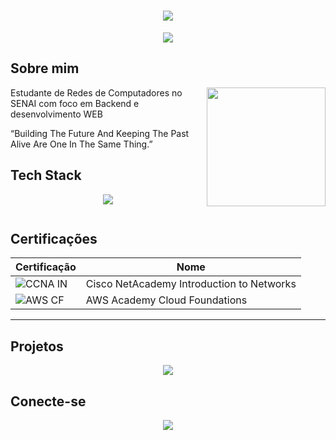 <h1 align="center">
<img src="https://capsule-render.vercel.app/api?type=waving&height=300&color=808080&text=Guilherme%20Machado&section=header&reversal=false&fontColor=FFFFFF&fontAlignY=50">
</h1>

<p align="center">
 <img src="https://readme-typing-svg.herokuapp.com?font=Fira+Code&pause=1000&color=808080&center=true&width=435&lines=In+Progress">
</p>

## Sobre mim

<img align="right" height="190" src="https://i.pinimg.com/originals/70/82/63/70826360a72047abc1ff324e7df77b65.gif">

Estudante de Redes de Computadores no SENAI com foco em Backend e desenvolvimento WEB



“Building The Future And Keeping The Past Alive Are One In The Same Thing.”



## Tech Stack

<p align="center">
  <img src="https://skillicons.dev/icons?i=aws,azure,grafana,windows,linux,nginx,powershell">

</p>

<p align="center">
<img srv="">

</p>


## Certificações

| Certificação | Nome |
| --- | --- |
| ![CCNA IN](https://img.shields.io/badge/CISCO_Introduction_To_Networks-t?logo=cisco&labelColor=black&color=grey) | Cisco NetAcademy Introduction to Networks |
| ![AWS CF](https://img.shields.io/badge/_-AWS_Academy_Cloud_Foundations-t?logo=amazonwebservices&logoColor=orange&labelColor=black&color=grey) | AWS Academy Cloud Foundations |


---

## Projetos

<p align="center">
 <img src="https://github-readme-streak-stats.herokuapp.com?user=GHM-coZ&theme=nord&hide_border=true&short_numbers=true&mode=weekly">
</p>

## Conecte-se

<p align="center">
 <a href="https://www.linkedin.com/in/gmachado77/"><img src="https://custom-icon-badges.demolab.com/badge/LinkedIn-0A66C2?logo=linkedin-white&logoColor=fff">
</p>
